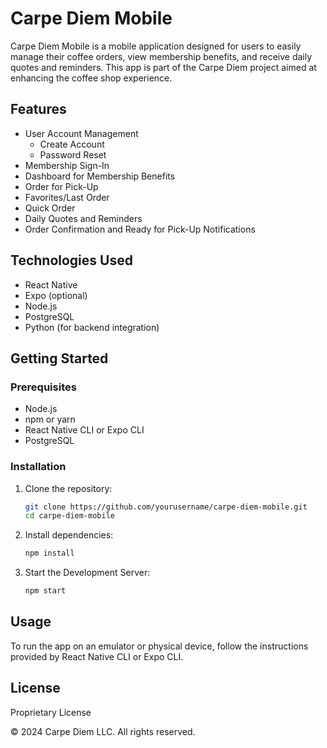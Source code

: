 # Carpe Diem Mobile

Carpe Diem Mobile is a mobile application designed for users to easily manage their coffee orders, view membership benefits, and receive daily quotes and reminders. This app is part of the Carpe Diem project aimed at enhancing the coffee shop experience.

## Features

- User Account Management
  - Create Account
  - Password Reset
- Membership Sign-In
- Dashboard for Membership Benefits
- Order for Pick-Up
- Favorites/Last Order
- Quick Order
- Daily Quotes and Reminders
- Order Confirmation and Ready for Pick-Up Notifications

## Technologies Used

- React Native
- Expo (optional)
- Node.js
- PostgreSQL
- Python (for backend integration)

## Getting Started

### Prerequisites

- Node.js
- npm or yarn
- React Native CLI or Expo CLI
- PostgreSQL

### Installation

1. Clone the repository:
   ```sh
   git clone https://github.com/yourusername/carpe-diem-mobile.git
   cd carpe-diem-mobile
2. Install dependencies:
   ```sh
   npm install
3. Start the Development Server:
   ```sh
   npm start
## Usage

To run the app on an emulator or physical device, follow the instructions provided by React Native CLI or Expo CLI.

## License

Proprietary License

© 2024 Carpe Diem LLC. All rights reserved.
